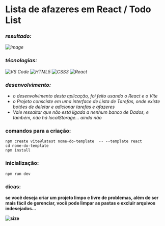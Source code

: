 <b>
  
# Lista de afazeres em React / Todo List

</b>

<i>



### resultado:

![image](https://github.com/DanielProgrammer64/TodoListReact/assets/103775773/59e87280-85f6-4dd5-a575-648451f9c796)

### técnologias:

![VS Code](https://img.shields.io/badge/VS%20Code-0078d7.svg?style=for-the-badge&logo=visual-studio-code&logoColor=white)
![HTML5](https://img.shields.io/badge/html5-%23E34F26.svg?style=for-the-badge&logo=html5&logoColor=white)
![CSS3](https://img.shields.io/badge/css3-%231572B6.svg?style=for-the-badge&logo=css3&logoColor=white)
![React](https://img.shields.io/badge/react-%2320232a.svg?style=for-the-badge&logo=react&logoColor=%2361DAFB)


### desenvolvimento:

<ul>
<li>
  o desenvolvimento desta aplicação, foi feito usando o React e o Vite
</li>
  <li>
    o Projeto consciste em uma interface de Lista de Tarefas, onde existe botões de deletar e adicionar tarefas e afazeres
  </li>
  <li>
    Vale ressaltar que não está ligada a nenhum banco de Dados, e também, não há localStorage... ainda não
  </li>
</ul>
</i>


### comandos para a criação:

    npm create vite@latest nome-do-template  -- --template react
    cd nome-do-template
    npm install

### inicialização:

    npm run dev


### dicas:

<strong>
  
se você deseja criar um projeto limpo e livre de problemas, além de ser mais fácil de gerenciar, você pode limpar as pastas e excluir arquivos indesejados...

<strong>    


![size](https://www.webrexstudio.com/wp-content/uploads/2019/05/react-js-image.png)
